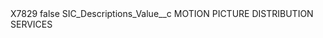 <?xml version="1.0" encoding="UTF-8"?>
<CustomMetadata xmlns="http://soap.sforce.com/2006/04/metadata" xmlns:xsi="http://www.w3.org/2001/XMLSchema-instance" xmlns:xsd="http://www.w3.org/2001/XMLSchema">
    <label>X7829</label>
    <protected>false</protected>
    <values>
        <field>SIC_Descriptions_Value__c</field>
        <value xsi:type="xsd:string">MOTION PICTURE DISTRIBUTION SERVICES</value>
    </values>
</CustomMetadata>
